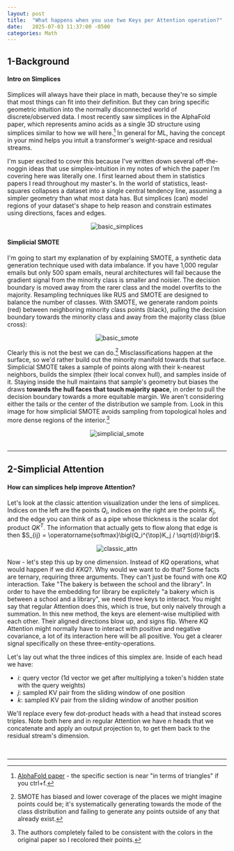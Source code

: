 ```yaml
---
layout: post
title:  "What happens when you use two Keys per Attention operation?"
date:   2025-07-03 11:37:00 -0500
categories: Math
---
```


## 1-Background
#### Intro on Simplices
Simplices will always have their place in math, because they're so simple that most things can fit into their definition.  But they can bring specific geometric intuition into the normally disconnected world of discrete/observed data.  I most recently saw simplices in the AlphaFold paper, which represents amino acids as a single 3D structure using simplices similar to how we will here.[^3]  In general for ML, having the concept in your mind helps you intuit a transformer's weight-space and residual streams.

I'm super excited to cover this because I've written down several off-the-noggin ideas that use simplex-intuition in my notes of which the paper I'm covering here was literally one.  I first learned about them in statistics papers I read throughout my master's.  In the world of statistics, least-squares collapses a dataset into a single central tendency line, assuming a simpler geometry than what most data has.  But simplices (can) model regions of your dataset's shape to help reason and constrain estimates using directions, faces and edges.  

<div style="text-align: center;">
    <img src="{{ 'assets/images/basic_simplices.jpg' | relative_url }}" alt="basic_simplices" style="max-width: 70%; height: auto;" />
</div>

#### Simplicial SMOTE
I'm going to start my explanation of by explaining SMOTE, a synthetic data generation technique used with data imbalance.  If you have 1,000 regular emails but only 500 spam emails, neural architectures will fail because the gradient signal from the minority class is smaller and noisier.  The decision boundary is moved away from the rarer class and the model overfits to the majority.  Resampling techniques like RUS and SMOTE are designed to balance the number of classes.  With SMOTE, we generate random points (red) between neighboring minority class points (black), pulling the decision boundary towards the minority class and away from the majority class (blue cross):

<div style="text-align: center;">
    <img src="{{ 'assets/images/basic_smote.jpg' | relative_url }}" alt="basic_smote" style="max-width: 50%; height: auto;" />
</div>

Clearly this is not the best we can do.[^2]  Misclassifications happen at the surface, so we'd rather build out the minority manifold towards that surface.  Simplicial SMOTE takes a sample of points along with their k-nearest neighbors, builds the simplex (their local convex hull), and samples inside of it.  Staying inside the hull maintains that sample's geometry but biases the draws **towards the hull faces that touch majority space**, in order to pull the decision boundary towards a more equitable margin.  We aren't considering either the tails or the center of the distribution we sample from.  Look in this image for how simplicial SMOTE avoids sampling from topological holes and more dense regions of the interior.[^1]

<div style="text-align: center;">
    <img src="{{ 'assets/images/simplicial_smote.jpg' | relative_url }}" alt="simplicial_smote" style="max-width: 40%; height: auto;" />
</div>

<br>

---

## 2-Simplicial Attention
#### How can simplices help improve Attention?
Let's look at the classic attention visualization under the lens of simplices.  Indices on the left are the points $Q_i$, indices on the right are the points $K_j$, and the edge you can think of as a pipe whose thickness is the scalar dot product $QK^T$. The information that actually gets to flow along that edge is then $S_{ij} = \operatorname{softmax}\bigl(Q_i^{\top}K_j / \sqrt{d}\bigr)$.

<div style="text-align: center;">
    <img src="{{ 'assets/images/classic_attn.jpg' | relative_url }}" alt="classic_attn" style="max-width: 50%; height: auto;" />
</div>

Now - let's step this up by one dimension.  Instead of $KQ$ operations, what would happen if we did $KKQ$?.  Why would we want to do that?  Some facts are ternary, requiring three arguments.  They can't just be found with one $KQ$ interaction.  Take $\text{"The bakery is between the school and the library"}$.  In order to have the embedding for $\text{library}$ be explicitely "a bakery which is between a school and a library", we need three keys to interact.  You might say that regular Attention does this, which is true, but only naively through a summation.  In this new method, the keys are element-wise multiplied with each other.  Their aligned directions blow up, and signs flip.  Where $KQ$ Attention might normally have to interact with positive and negative covariance, a lot of its interaction here will be all positive.  You get a clearer signal specifically on these three-entity-operations.

Let's lay out what the three indices of this simplex are.  Inside of each head we have:
- $i$: query vector (1d vector we get after multiplying a token's hidden state with the query weights)
- $j$: sampled KV pair from the sliding window of one position
- $k$: sampled KV pair from the sliding window of another position

We'll replace every few dot-product heads with a head that instead scores triples.  Note both here and in regular Attention we have $n$ heads that we concatenate and apply an output projection to, to get them back to the residual stream's dimension.

<br>

---

[^1]: The authors completely failed to be consistent with the colors in the original paper so I recolored their points.

[^2]: SMOTE has biased and lower coverage of the places we might imagine points could be; it's systematically generating towards the mode of the class distribution and failing to generate any points outside of any that already exist.

[^3]: [AlphaFold paper](https://www.nature.com/articles/s41586-021-03819-2) - the specific section is near "in terms of triangles" if you ctrl+f.
